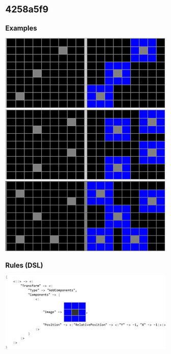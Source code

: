 # 4258a5f9

## Examples

![ARC examples for 4258a5f9](examples.png?raw=true)

## Rules (DSL)

![DSL rules for 4258a5f9](rules.png?raw=true)

